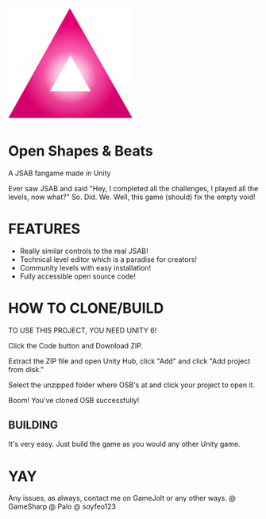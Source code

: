 <img src="Assets/Resources/Textures/OSB_TriangleLogo.png" width=250 />

# Open Shapes & Beats

 A JSAB fangame made in Unity

Ever saw JSAB and said "Hey, I completed all the challenges, I played all the levels, now what?" So. Did. We. Well, this game (should) fix the empty void!

# FEATURES

- Really similar controls to the real JSAB!
- Technical level editor which is a paradise for creators!
- Community levels with easy installation!
- Fully accessible open source code!

# HOW TO CLONE/BUILD
TO USE THIS PROJECT, YOU NEED UNITY 6!

Click the Code button and Download ZIP.

Extract the ZIP file and open Unity Hub, click "Add" and click "Add project from disk."

Select the unzipped folder where OSB's at and click your project to open it.

Boom! You've cloned OSB successfully!

## BUILDING

It's very easy. Just build the game as you would any other Unity game.

# YAY
Any issues, as always, contact me on GameJolt or any other ways.
@ GameSharp
@ Palo
@ soyfeo123
